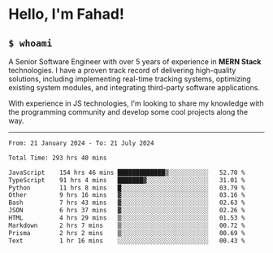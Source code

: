 <h1>Hello, I'm Fahad!</h1>

<h2><code>$ whoami</code></h2>

A Senior Software Engineer with over 5 years of experience in **MERN Stack** technologies. I have a proven track record of delivering high-quality solutions, including implementing real-time tracking systems, optimizing existing system modules, and integrating third-party software applications.

With experience in JS technologies, I'm looking to share my knowledge with the programming community and develop some cool projects along the way.

---

<!--START_SECTION:waka-->

```txt
From: 21 January 2024 - To: 21 July 2024

Total Time: 293 hrs 40 mins

JavaScript    154 hrs 46 mins █████████████▒░░░░░░░░░░░   52.70 %
TypeScript    91 hrs 4 mins   ███████▓░░░░░░░░░░░░░░░░░   31.01 %
Python        11 hrs 8 mins   █░░░░░░░░░░░░░░░░░░░░░░░░   03.79 %
Other         9 hrs 16 mins   ▓░░░░░░░░░░░░░░░░░░░░░░░░   03.16 %
Bash          7 hrs 43 mins   ▓░░░░░░░░░░░░░░░░░░░░░░░░   02.63 %
JSON          6 hrs 37 mins   ▓░░░░░░░░░░░░░░░░░░░░░░░░   02.26 %
HTML          4 hrs 29 mins   ▒░░░░░░░░░░░░░░░░░░░░░░░░   01.53 %
Markdown      2 hrs 7 mins    ▒░░░░░░░░░░░░░░░░░░░░░░░░   00.72 %
Prisma        2 hrs 2 mins    ▒░░░░░░░░░░░░░░░░░░░░░░░░   00.69 %
Text          1 hr 16 mins    ░░░░░░░░░░░░░░░░░░░░░░░░░   00.43 %
```

<!--END_SECTION:waka-->

<!--
**heyFahad/heyFahad** is a ✨ _special_ ✨ repository because its `README.md` (this file) appears on your GitHub profile.

Here are some ideas to get you started:

- 🔭 I’m currently working on ...
- 🌱 I’m currently learning ...
- 👯 I’m looking to collaborate on ...
- 🤔 I’m looking for help with ...
- 💬 Ask me about ...
- 📫 How to reach me: ...
- 😄 Pronouns: ...
- ⚡ Fun fact: ...
-->
